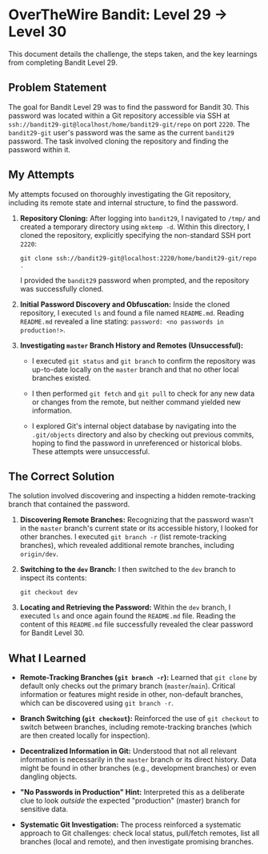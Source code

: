 # OverTheWire Bandit: Level 29 → Level 30

This document details the challenge, the steps taken, and the key learnings from completing Bandit Level 29.

## Problem Statement

The goal for Bandit Level 29 was to find the password for Bandit 30. This password was located within a Git repository accessible via SSH at `ssh://bandit29-git@localhost/home/bandit29-git/repo` on port `2220`. The `bandit29-git` user's password was the same as the current `bandit29` password. The task involved cloning the repository and finding the password within it.

## My Attempts

My attempts focused on thoroughly investigating the Git repository, including its remote state and internal structure, to find the password.

1.  **Repository Cloning:**
    After logging into `bandit29`, I navigated to `/tmp/` and created a temporary directory using `mktemp -d`. Within this directory, I cloned the repository, explicitly specifying the non-standard SSH port `2220`:

    ```
    git clone ssh://bandit29-git@localhost:2220/home/bandit29-git/repo .
    ```

    I provided the `bandit29` password when prompted, and the repository was successfully cloned.

2.  **Initial Password Discovery and Obfuscation:**
    Inside the cloned repository, I executed `ls` and found a file named `README.md`. Reading `README.md` revealed a line stating: `password: <no passwords in production!>`.

3.  **Investigating `master` Branch History and Remotes (Unsuccessful):**

    - I executed `git status` and `git branch` to confirm the repository was up-to-date locally on the `master` branch and that no other local branches existed.

    - I then performed `git fetch` and `git pull` to check for any new data or changes from the remote, but neither command yielded new information.

    - I explored Git's internal object database by navigating into the `.git/objects` directory and also by checking out previous commits, hoping to find the password in unreferenced or historical blobs. These attempts were unsuccessful.

## The Correct Solution

The solution involved discovering and inspecting a hidden remote-tracking branch that contained the password.

1.  **Discovering Remote Branches:**
    Recognizing that the password wasn't in the `master` branch's current state or its accessible history, I looked for other branches. I executed `git branch -r` (list remote-tracking branches), which revealed additional remote branches, including `origin/dev`.

2.  **Switching to the `dev` Branch:**
    I then switched to the `dev` branch to inspect its contents:

    ```
    git checkout dev
    ```

3.  **Locating and Retrieving the Password:**
    Within the `dev` branch, I executed `ls` and once again found the `README.md` file. Reading the content of this `README.md` file successfully revealed the clear password for Bandit Level 30.

## What I Learned

- **Remote-Tracking Branches (`git branch -r`):** Learned that `git clone` by default only checks out the primary branch (`master`/`main`). Critical information or features might reside in other, non-default branches, which can be discovered using `git branch -r`.

- **Branch Switching (`git checkout`):** Reinforced the use of `git checkout` to switch between branches, including remote-tracking branches (which are then created locally for inspection).

- **Decentralized Information in Git:** Understood that not all relevant information is necessarily in the `master` branch or its direct history. Data might be found in other branches (e.g., development branches) or even dangling objects.

- **"No Passwords in Production" Hint:** Interpreted this as a deliberate clue to look _outside_ the expected "production" (master) branch for sensitive data.

- **Systematic Git Investigation:** The process reinforced a systematic approach to Git challenges: check local status, pull/fetch remotes, list all branches (local and remote), and then investigate promising branches.
